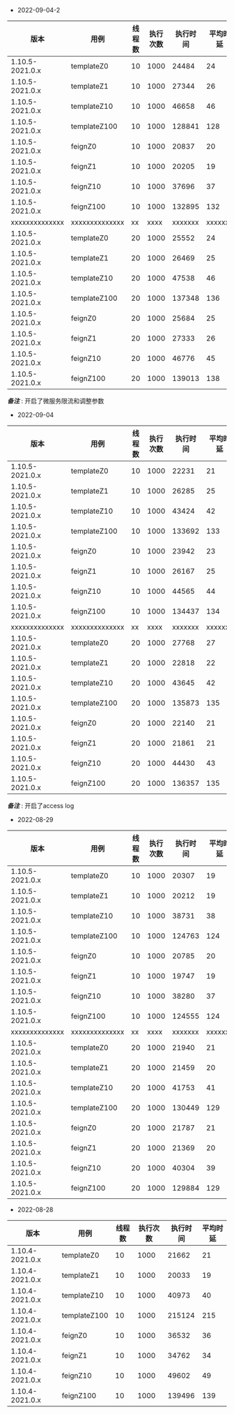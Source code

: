 * 2022-09-04-2

| 版本              | 用例           | 线程数 | 执行次数 | 执行时间    | 平均时延    |
|-----------------|--------------|-----|------|---------|---------|
| 1.10.5-2021.0.x | templateZ0   | 10  | 1000 | 24484   | 24      |
| 1.10.5-2021.0.x | templateZ1   | 10  | 1000 | 27344   | 26      |
| 1.10.5-2021.0.x | templateZ10  | 10  | 1000 | 46658   | 46      |
| 1.10.5-2021.0.x | templateZ100 | 10  | 1000 | 128841  | 128     |
| 1.10.5-2021.0.x | feignZ0   | 10  | 1000 | 20837   | 20      |
| 1.10.5-2021.0.x | feignZ1   | 10  | 1000 | 20205   | 19      |
| 1.10.5-2021.0.x | feignZ10  | 10  | 1000 | 37696   | 37      |
| 1.10.5-2021.0.x | feignZ100 | 10  | 1000 | 132895  | 132     |
| xxxxxxxxxxxxxx  | xxxxxxxxxxxxxx | xx  | xxxx | xxxxxxx | xxxxxxx |
| 1.10.5-2021.0.x | templateZ0   | 20  | 1000 | 25552   | 24      |
| 1.10.5-2021.0.x | templateZ1   | 20  | 1000 | 26469   | 25      |
| 1.10.5-2021.0.x | templateZ10  | 20  | 1000 | 47538   | 46      |
| 1.10.5-2021.0.x | templateZ100 | 20  | 1000 | 137348  | 136     |
| 1.10.5-2021.0.x | feignZ0   | 20  | 1000 | 25684   | 25      |
| 1.10.5-2021.0.x | feignZ1   | 20  | 1000 | 27333   | 26      |
| 1.10.5-2021.0.x | feignZ10  | 20  | 1000 | 46776   | 45      |
| 1.10.5-2021.0.x | feignZ100 | 20  | 1000 | 139013  | 138     |

***备注*** : 开启了微服务限流和调整参数

* 2022-09-04

| 版本              | 用例           | 线程数 | 执行次数 | 执行时间    | 平均时延    |
|-----------------|--------------|-----|------|---------|---------|
| 1.10.5-2021.0.x | templateZ0   | 10  | 1000 | 22231   | 21      |
| 1.10.5-2021.0.x | templateZ1   | 10  | 1000 | 26285   | 25      |
| 1.10.5-2021.0.x | templateZ10  | 10  | 1000 | 43424   | 42      |
| 1.10.5-2021.0.x | templateZ100 | 10  | 1000 | 133692  | 133     |
| 1.10.5-2021.0.x | feignZ0   | 10  | 1000 | 23942   | 23      |
| 1.10.5-2021.0.x | feignZ1   | 10  | 1000 | 26167   | 25      |
| 1.10.5-2021.0.x | feignZ10  | 10  | 1000 | 44565   | 44      |
| 1.10.5-2021.0.x | feignZ100 | 10  | 1000 | 134437  | 134     |
| xxxxxxxxxxxxxx  | xxxxxxxxxxxxxx | xx  | xxxx | xxxxxxx | xxxxxxx |
| 1.10.5-2021.0.x | templateZ0   | 20  | 1000 | 27768   | 27      |
| 1.10.5-2021.0.x | templateZ1   | 20  | 1000 | 22818   | 22      |
| 1.10.5-2021.0.x | templateZ10  | 20  | 1000 | 43645   | 42      |
| 1.10.5-2021.0.x | templateZ100 | 20  | 1000 | 135873  | 135     |
| 1.10.5-2021.0.x | feignZ0   | 20  | 1000 | 22140   | 21      |
| 1.10.5-2021.0.x | feignZ1   | 20  | 1000 | 21861   | 21      |
| 1.10.5-2021.0.x | feignZ10  | 20  | 1000 | 44430   | 43      |
| 1.10.5-2021.0.x | feignZ100 | 20  | 1000 | 136357  | 135     |

  ***备注*** : 开启了access log

* 2022-08-29

| 版本              | 用例           | 线程数 | 执行次数 | 执行时间    | 平均时延    |
|-----------------|--------------|-----|------|---------|---------|
| 1.10.5-2021.0.x | templateZ0   | 10  | 1000 | 20307   | 19      |
| 1.10.5-2021.0.x | templateZ1   | 10  | 1000 | 20212   | 19      |
| 1.10.5-2021.0.x | templateZ10  | 10  | 1000 | 38731   | 38      |
| 1.10.5-2021.0.x | templateZ100 | 10  | 1000 | 124763  | 124     |
| 1.10.5-2021.0.x | feignZ0   | 10  | 1000 | 20785   | 20      |
| 1.10.5-2021.0.x | feignZ1   | 10  | 1000 | 19747   | 19      |
| 1.10.5-2021.0.x | feignZ10  | 10  | 1000 | 38280   | 37      |
| 1.10.5-2021.0.x | feignZ100 | 10  | 1000 | 124555  | 124     |
| xxxxxxxxxxxxxx  | xxxxxxxxxxxxxx | xx  | xxxx | xxxxxxx | xxxxxxx |
| 1.10.5-2021.0.x | templateZ0   | 20  | 1000 | 21940   | 21      |
| 1.10.5-2021.0.x | templateZ1   | 20  | 1000 | 21459   | 20      |
| 1.10.5-2021.0.x | templateZ10  | 20  | 1000 | 41753   | 41      |
| 1.10.5-2021.0.x | templateZ100 | 20  | 1000 | 130449  | 129     |
| 1.10.5-2021.0.x | feignZ0   | 20  | 1000 | 21787   | 21      |
| 1.10.5-2021.0.x | feignZ1   | 20  | 1000 | 21369   | 20      |
| 1.10.5-2021.0.x | feignZ10  | 20  | 1000 | 40304   | 39      |
| 1.10.5-2021.0.x | feignZ100 | 20  | 1000 | 129884  | 129     |


* 2022-08-28

| 版本              | 用例           | 线程数 | 执行次数 | 执行时间    | 平均时延    |
|-----------------|--------------|-----|------|---------|---------|
| 1.10.4-2021.0.x | templateZ0   | 10  | 1000 | 21662   | 21      |
| 1.10.4-2021.0.x | templateZ1   | 10  | 1000 | 20033   | 19      |
| 1.10.4-2021.0.x | templateZ10  | 10  | 1000 | 40973   | 40      |
| 1.10.4-2021.0.x | templateZ100 | 10  | 1000 | 215124  | 215     |
| 1.10.4-2021.0.x | feignZ0   | 10  | 1000 | 36532   | 36      |
| 1.10.4-2021.0.x | feignZ1   | 10  | 1000 | 34762   | 34      |
| 1.10.4-2021.0.x | feignZ10  | 10  | 1000 | 49602   | 49      |
| 1.10.4-2021.0.x | feignZ100 | 10  | 1000 | 139496  | 139     |
